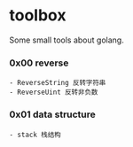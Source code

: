 # toolbox
Some small tools about golang.

### 0x00 reverse
    - ReverseString 反转字符串
    - ReverseUint 反转非负数

### 0x01 data structure
    - stack 栈结构
